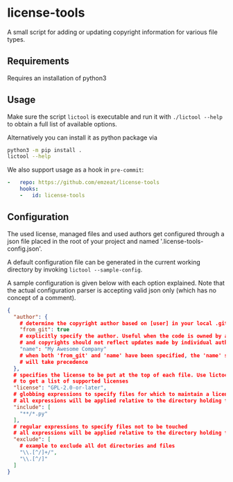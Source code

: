 license-tools
==============

A small script for adding or updating copyright information
for various file types.

Requirements
--------

Requires an installation of python3

Usage
--------

Make sure the script `lictool` is executable and run it
with `./lictool --help` to obtain a full list of available options.

Alternatively you can install it as python package via
```bash
python3 -m pip install .
lictool --help
```

We also support usage as a hook in `pre-commit`:
```yaml
-   repo: https://github.com/emzeat/license-tools
    hooks:
    -   id: license-tools
```


Configuration
--------

The used license, managed files and used authors get configured through a json
file placed in the root of your project and named '.license-tools-config.json'.

A default configuration file can be generated in the current working directory
by invoking `lictool --sample-config`.

A sample configuration is given below with each option explained. Note that the
actual configuration parser is accepting valid json only (which has no concept
of a comment).

```json
{
  "author": {
    # determine the copyright author based on [user] in your local .gitconfig
    "from_git": true
    # explicitly specify the author. Useful when the code is owned by a company
    # and copyrights should not reflect updates made by individual authors
    "name": "My Awesome Company"
    # when both 'from_git' and 'name' have been specified, the 'name' setting
    # will take precedence
  },
  # specifies the license to be put at the top of each file. Use lictool --help
  # to get a list of supported licenses
  "license": "GPL-2.0-or-later",
  # globbing expressions to specify files for which to maintain a license header
  # all expressions will be applied relative to the directory holding the config
  "include": [
    "**/*.py"
  ],
  # regular expressions to specify files not to be touched
  # all expressions will be applied relative to the directory holding the config
  "exclude": [
    # example to exclude all dot directories and files
    "\\.[^/]+/",
    "\\.[^/]"
  ]
}
```
